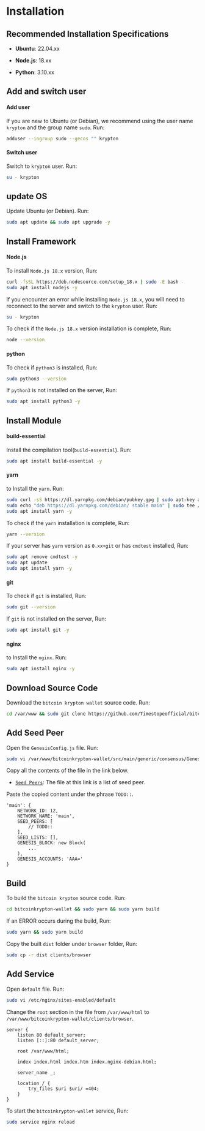 # Installation

## Recommended Installation Specifications

* **Ubuntu**: 22.04.xx

* **Node.js**: 18.xx

* **Python**: 3.10.xx

## Add and switch user

#### Add user
If you are new to Ubuntu (or Debian), we recommend using the user name `krypton` and the group name `sudo`. Run:
```bash
adduser --ingroup sudo --gecos "" krypton
```

#### Switch user
Switch to `krypton` user. Run:
```bash
su - krypton
```

## update OS
Update Ubuntu (or Debian). Run:
```bash
sudo apt update && sudo apt upgrade -y
```

## Install Framework

#### Node.js

To install `Node.js 18.x` version, Run:
```bash
curl -fsSL https://deb.nodesource.com/setup_18.x | sudo -E bash -
sudo apt install nodejs -y
```

If you encounter an error while installing `Node.js 18.x`, you will need to reconnect to the server and switch to the `krypton` user. Run:
```bash
su - krypton
```

To check if the `Node.js 18.x` version installation is complete, Run:
```bash
node --version
```

#### python
To check if `python3` is installed, Run:
```bash
sudo python3 --version
```
If `python3` is not installed on the server, Run:
```bash
sudo apt install python3 -y
```

## Install Module

#### build-essential
Install the compilation tool(`build-essential`). Run:
```bash
sudo apt install build-essential -y
```

#### yarn
to Install the `yarn`. Run:
```bash
sudo curl -sS https://dl.yarnpkg.com/debian/pubkey.gpg | sudo apt-key add -
sudo echo "deb https://dl.yarnpkg.com/debian/ stable main" | sudo tee /etc/apt/sources.list.d/yarn.list
sudo apt install yarn -y
```

To check if the `yarn` installation is complete, Run:
```bash
yarn --version
```

If your server has `yarn` version as `0.xx+git` or has `cmdtest` installed, Run:
```bash
sudo apt remove cmdtest -y
sudo apt update
sudo apt install yarn -y
```

#### git
To check if `git` is installed, Run:
```bash
sudo git --version
```

If `git` is not installed on the server, Run:
```bash
sudo apt install git -y
```

#### nginx
to Install the `nginx`. Run:
```bash
sudo apt install nginx -y
```

## Download Source Code
Download the `bitcoin krypton wallet` source code. Run:
```bash
cd /var/www && sudo git clone https://github.com/Timestopeofficial/bitcoinkrypton-wallet.git
```

## Add Seed Peer

Open the `GenesisConfig.js` file. Run:
```bash
sudo vi /var/www/bitcoinkrypton-wallet/src/main/generic/consensus/GenesisConfig.js
```

Copy all the contents of the file in the link below.
- [`Seed Peers`](https://github.com/Timestopeofficial/bitcoinkrypton-repository/tree/main/seedNode/browser): The file at this link is a list of seed peer.

Paste the copied content under the phrase `TODO::`.
```
'main': {
    NETWORK_ID: 12,
    NETWORK_NAME: 'main',
    SEED_PEERS: [
        // TODO::
    ],
    SEED_LISTS: [],
    GENESIS_BLOCK: new Block(
        ...
    ),
    GENESIS_ACCOUNTS: 'AAA='
}
```

## Build
To build the `bitcoin krypton` source code. Run:
```bash
cd bitcoinkrypton-wallet && sudo yarn && sudo yarn build
```

If an ERROR occurs during the build, Run:
```bash
sudo yarn && sudo yarn build
```

Copy the built `dist` folder under `browser` folder, Run:
```bash
sudo cp -r dist clients/browser
```

## Add Service
Open `default` file. Run:
```bash
sudo vi /etc/nginx/sites-enabled/default
```

Change the `root` section in the file from `/var/www/html` to `/var/www/bitcoinkrypton-wallet/clients/browser`.
```
server {
    listen 80 default_server;
    listen [::]:80 default_server;

    root /var/www/html;

    index index.html index.htm index.nginx-debian.html;

    server_name _;

    location / {
        try_files $uri $uri/ =404;
    }
}
```

To start the `bitcoinkrypton-wallet` service, Run:
```bash
sudo service nginx reload
```

